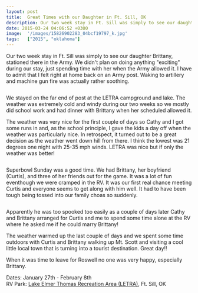 ```yaml
---
layout: post
title:  Great Times with our Daughter in Ft. Sill, OK
description: Our two week stay in Ft. Sill was simply to see our daughter Brittany, stat...
date: 2015-03-24 04:06:52 +0300
image:  '/images/15826902283_04bcf19797_k.jpg'
tags:   ["2015", "oklahoma"]
---
```

<p>Our two week stay in Ft. Sill was simply to see our daughter Brittany, stationed there in the Army. We didn't plan on doing anything &quot;exciting&quot; during our stay, just spending time with her when the Army allowed it. I have to admit that I felt right at home back on an Army post. Waking to artillery and machine gun fire was actually rather soothing.</p>
<p><img src="__GHOST_URL__/content/images/2015/03/16243083890_e9c1f20e38_k.jpg" alt="" ></p>
<p>We stayed on the far end of post at the LETRA campground and lake. The weather was extremely cold and windy during our two weeks so we mostly did school work and had dinner with Brittany when her scheduled allowed it.</p>
<p>The weather was very nice for the first couple of days so Cathy and I got some runs in and, as the school principle, I gave the kids a day off when the weather was particularly nice. In retrospect, it turned out to be a great decision as the weather went down hill from there. I think the lowest was 21 degrees one night with 25-35 mph winds. LETRA was nice but if only the weather was better!</p>
<p><img src="__GHOST_URL__/content/images/2015/03/15804221083_db74c54ce7_k.jpg" alt="" ></p>
<p>Superbowl Sunday was a good time. We had Brittany, her boyfriend (Curtis), and three of her friends out for the game. It was a lot of fun eventhough we were cramped in the RV. It was our first real chance meeting Curtis and everyone seems to get along with him well. It had to have been tough being tossed into our family choas so suddenly.</p>
<p><img src="__GHOST_URL__/content/images/2015/03/16294213177_a17d1ff760_k.jpg" alt="" ></p>
<p>Apparently he was too spooked too easily as a couple of days later Cathy and Brittany arranged for Curtis and me to spend some time alone at the RV where he asked me if he could marry Brittany!</p>
<p>The weather warmed up the last couple of days and we spent some time outdoors with Curtis and Brittany walking up Mt. Scott and visiting a cool little local town that is turning into a tourist destination. Great day!!</p>
<p>When it was time to leave for Roswell no one was very happy, especially Brittany.</p>
<p>Dates: January 27th  - February 8th<br>
RV Park: <a href="http://www.travelok.com/listings/view.profile/id.4327">Lake Elmer Thomas Recreation Area (LETRA)</a>, Ft. Sill, OK</p>

